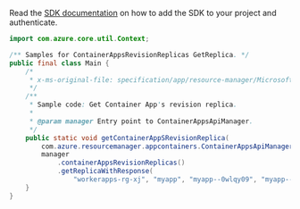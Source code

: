 Read the [SDK documentation](https://github.com/Azure/azure-sdk-for-java/blob/azure-resourcemanager-appcontainers_1.0.0-beta.3/sdk/appcontainers/azure-resourcemanager-appcontainers/README.md) on how to add the SDK to your project and authenticate.

```java
import com.azure.core.util.Context;

/** Samples for ContainerAppsRevisionReplicas GetReplica. */
public final class Main {
    /*
     * x-ms-original-file: specification/app/resource-manager/Microsoft.App/stable/2022-03-01/examples/Replicas_Get.json
     */
    /**
     * Sample code: Get Container App's revision replica.
     *
     * @param manager Entry point to ContainerAppsApiManager.
     */
    public static void getContainerAppSRevisionReplica(
        com.azure.resourcemanager.appcontainers.ContainerAppsApiManager manager) {
        manager
            .containerAppsRevisionReplicas()
            .getReplicaWithResponse(
                "workerapps-rg-xj", "myapp", "myapp--0wlqy09", "myapp--0wlqy09-5d9774cff-5wnd8", Context.NONE);
    }
}
```
